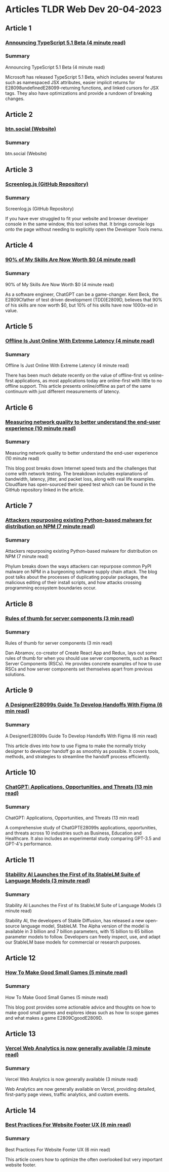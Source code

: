 # Articles TLDR Web Dev 20-04-2023

## Article 1
### [Announcing TypeScript 5.1 Beta (4 minute read)](https://tldr.tech)
### Summary 
 Announcing TypeScript 5.1 Beta (4 minute read)

Microsoft has released TypeScript 5.1 Beta, which includes several features such as namespaced JSX attributes, easier implicit returns for E28098undefinedE28099-returning functions, and linked cursors for JSX tags. They also have optimizations and provide a rundown of breaking changes.

## Article 2
### [btn.social (Website)](https://tldr.tech)
### Summary 
 btn.social (Website)

## Article 3
### [Screenlog.js (GitHub Repository)](https://tldr.tech)
### Summary 
 Screenlog.js (GitHub Repository)

If you have ever struggled to fit your website and browser developer console in the same window, this tool solves that. It brings console logs onto the page without needing to explicitly open the Developer Tools menu.

## Article 4
### [90% of My Skills Are Now Worth $0 (4 minute read)](https://tldr.tech)
### Summary 
 90% of My Skills Are Now Worth $0 (4 minute read)

As a software engineer, ChatGPT can be a game-changer. Kent Beck, the E2809Cfather of test driven development (TDD)E2809D, believes that 90% of his skills are now worth $0, but 10% of his skills have now 1000x-ed in value.

## Article 5
### [Offline Is Just Online With Extreme Latency (4 minute read)](https://tldr.tech)
### Summary 
 Offline Is Just Online With Extreme Latency (4 minute read)

There has been much debate recently on the value of offline-first vs online-first applications, as most applications today are online-first with little to no offline support. This article presents online/offline as part of the same continuum with just different measurements of latency.

## Article 6
### [Measuring network quality to better understand the end-user experience (10 minute read)](https://tldr.tech)
### Summary 
 Measuring network quality to better understand the end-user experience (10 minute read)

This blog post breaks down Internet speed tests and the challenges that come with network testing. The breakdown includes explanations of bandwidth, latency, jitter, and packet loss, along with real life examples. Cloudflare has open-sourced their speed test which can be found in the GitHub repository linked in the article.

## Article 7
### [Attackers repurposing existing Python-based malware for distribution on NPM (7 minute read)](https://tldr.tech)
### Summary 
 Attackers repurposing existing Python-based malware for distribution on NPM (7 minute read)

Phylum breaks down the ways attackers can repurpose common PyPI malware on NPM in a burgeoning software supply chain attack. The blog post talks about the processes of duplicating popular packages, the malicious editing of their install scripts, and how attacks crossing programming ecosystem boundaries occur.

## Article 8
### [Rules of thumb for server components (3 min read)](https://tldr.tech)
### Summary 
 Rules of thumb for server components (3 min read)

Dan Abramov, co-creator of Create React App and Redux, lays out some rules of thumb for when you should use server components, such as React Server Components (RSCs). He provides concrete examples of how to use RSCs and how server components set themselves apart from previous solutions.

## Article 9
### [A DesignerE28099s Guide To Develop Handoffs With Figma (6 min read)](https://tldr.tech)
### Summary 
 A DesignerE28099s Guide To Develop Handoffs With Figma (6 min read)

This article dives into how to use Figma to make the normally tricky designer to developer handoff go as smoothly as possible. It covers tools, methods, and strategies to streamline the handoff process efficiently.

## Article 10
### [ChatGPT: Applications, Opportunities, and Threats (13 min read)](https://tldr.tech)
### Summary 
 ChatGPT: Applications, Opportunities, and Threats (13 min read)

A comprehensive study of ChatGPTE28099s applications, opportunities, and threats across 10 industries such as Business, Education and Healthcare. It also includes an experimental study comparing GPT-3.5 and GPT-4's performance.

## Article 11
### [Stability AI Launches the First of its StableLM Suite of Language Models (3 minute read)](https://tldr.tech)
### Summary 
 Stability AI Launches the First of its StableLM Suite of Language Models (3 minute read)

Stability AI, the developers of Stable Diffusion, has released a new open-source language model, StableLM. The Alpha version of the model is available in 3 billion and 7 billion parameters, with 15 billion to 65 billion parameter models to follow. Developers can freely inspect, use, and adapt our StableLM base models for commercial or research purposes.

## Article 12
### [How To Make Good Small Games (5 minute read)](https://tldr.tech)
### Summary 
 How To Make Good Small Games (5 minute read)

This blog post provides some actionable advice and thoughts on how to make good small games and explores ideas such as how to scope games and what makes a game E2809CgoodE2809D.

## Article 13
### [Vercel Web Analytics is now generally available (3 minute read)](https://tldr.tech)
### Summary 
 Vercel Web Analytics is now generally available (3 minute read)

Web Analytics are now generally available on Vercel, providing detailed, first-party page views, traffic analytics, and custom events.

## Article 14
### [Best Practices For Website Footer UX (6 min read)](https://tldr.tech)
### Summary 
 Best Practices For Website Footer UX (6 min read)

This article covers how to optimize the often overlooked but very important website footer.

